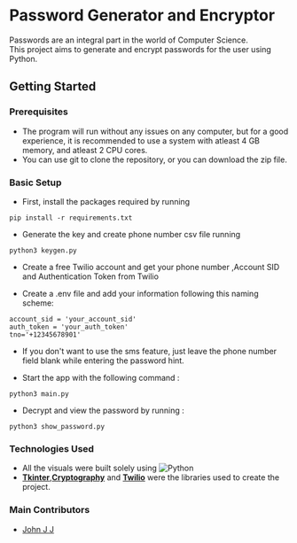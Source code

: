 # Password Generator and Encryptor

Passwords are an integral part in the world of Computer Science.  
This project aims to generate and encrypt passwords for the user using Python.

## Getting Started

### Prerequisites

- The program will run without any issues on any computer, but for a good experience, it is recommended to use a system with atleast 4 GB memory, and atleast 2 CPU cores.
- You can use git to clone the repository, or you can download the zip file.

### Basic Setup

- First, install the packages required by running

```
pip install -r requirements.txt
```

- Generate the key and create phone number csv file running

```
python3 keygen.py
```

- Create a free Twilio account and get your phone number ,Account SID and Authentication Token from Twilio

- Create a .env file and add your information following this naming scheme:

```
account_sid = 'your_account_sid'
auth_token = 'your_auth_token'
tno='+12345678901'
```

- If you don't want to use the sms feature, just leave the phone number field blank while entering the password hint.

- Start the app with the following command :

```
python3 main.py
```

- Decrypt and view the password by running :

```
python3 show_password.py
```

### Technologies Used

- All the visuals were built solely using ![Python](https://img.shields.io/badge/python-%2314354C.svg?style=for-the-badge&logo=python&logoColor=white) 
- [**Tkinter**](https://docs.python.org/3/library/tkinter.html),[**Cryptography**](https://pypi.org/project/cryptography/) and [**Twilio**](https://pypi.org/project/twilio/) were the libraries used to create the project.

### Main Contributors

 - [John J J](https://github.com/jxhn_jj/)
